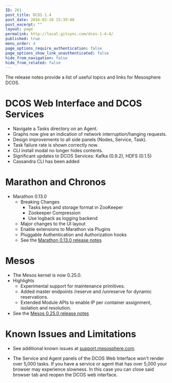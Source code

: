 ```yaml
---
ID: 261
post_title: DCOS 1.4
post_date: 2016-02-26 15:39:40
post_excerpt: ""
layout: page
permalink: http://local.gitsync.com/dcos-1-4-4/
published: true
menu_order: 4
page_options_require_authentication: false
page_options_show_link_unauthenticated: false
hide_from_navigation: false
hide_from_related: false
---
```

The release notes provide a list of useful topics and links for Mesosphere DCOS.

# <a name="dcos-ui"></a>DCOS Web Interface and DCOS Services

*   Navigate a Tasks directory on an Agent.
*   Graphs now give an indication of network interruption/hanging requests.
*   Design improvements to all side panels (Nodes, Service, Task).
*   Task failure rate is shown correctly now.
*   CLI install modal no longer hides contents.
*   Significant updates to DCOS Services: Kafka (0.9.2), HDFS (0.1.5)
*   Cassandra CLI has been added

# <a name="marathon-chronos"></a>Marathon and Chronos

*   Marathon 0.13.0 
    *   Breaking Changes 
        *   Tasks keys and storage format in ZooKeeper
        *   Zookeeper Compression
        *   Use logback as logging backend
    *   Major changes to the UI layout
    *   Enable extensions to Marathon via Plugins
    *   Pluggable Authentication and Authorization hooks
    *   See the [Marathon 0.13.0 release notes][1]

# <a name="mesos"></a>Mesos

*   The Mesos kernel is now 0.25.0.
*   Highlights 
    *   Experimental support for maintenance primitives.
    *   Added master endpoints /reserve and /unreserve for dynamic reservations.
    *   Extended Module APIs to enable IP per container assignment, isolation and resolution.
*   See the [Mesos 0.25.0 release notes][2]

<!-- ## System Requirements

The system requirements are documented [here](/getting-started/sys-requirements/). -->

# <a name="known-issues"></a>Known Issues and Limitations

*   See additional known issues at <a href="https://support.mesosphere.com" target="_blank">support.mesosphere.com</a>.

*   The Service and Agent panels of the DCOS Web Interface won't render over 5,000 tasks. If you have a service or agent that has over 5,000 your browser may experience slowness. In this case you can close said browser tab and reopen the DCOS web interface.

 [1]: https://github.com/mesosphere/marathon/blob/v0.13.0-RC1/changelog.md
 [2]: https://git-wip-us.apache.org/repos/asf?p=mesos.git;a=blob_plain;f=CHANGELOG;hb=0.25.0